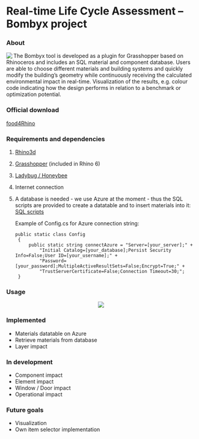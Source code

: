 
# Real-time Life Cycle Assessment – Bombyx project

### About
<img align="left" src="https://i.imgur.com/aJduNdT.png">
The Bombyx tool is developed as a plugin for Grasshopper based on Rhinoceros and includes an SQL material and component database. Users are able to choose different materials and building systems and quickly modify the building’s geometry while continuously receiving the calculated environmental impact in real-time. Visualization of the results, e.g. colour code indicating how the design performs in relation to a benchmark or optimization potential. 


### Official download
[food4Rhino](https://www.food4rhino.com/app/bombyx)


### Requirements and dependencies
1. [Rhino3d](https://www.rhino3d.com/)
2. [Grasshopper](https://www.grasshopper3d.com/) (included in Rhino 6)
3. [Ladybug / Honeybee](https://www.food4rhino.com/app/ladybug-tools)
4. Internet connection
5. A database is needed - we use Azure at the moment - thus the SQL scripts are provided to create a datatable and to insert materials into it:   
   [SQL scripts](../master/Bombyx.Data/SQLscripts)
   
   Example of Config.cs for Azure connection string:
   
   ```
   public static class Config
    {
        public static string connectAzure = "Server=[your_server];" +
            "Initial Catalog=[your_database];Persist Security Info=False;User ID=[your_username];" +
            "Password=[your_password];MultipleActiveResultSets=False;Encrypt=True;" +
            "TrustServerCertificate=False;Connection Timeout=30;";
    }
   ```


### Usage
<p align="center">
   <img src="https://i.imgur.com/A6hUShl.png">
</p>

### Implemented
* Materials datatable on Azure
* Retrieve materials from database
* Layer impact


### In development
- Component impact
- Element impact
- Window / Door impact
- Operational impact


### Future goals
+ Visualization
+ Own item selector implementation
